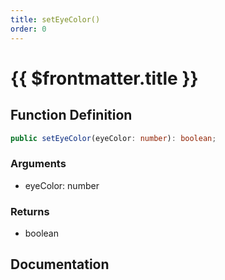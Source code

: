 ```yaml
---
title: setEyeColor()
order: 0
---
```


# {{ $frontmatter.title }}

<!--@include: ./setEyeColor_partial_header.md-->

## Function Definition

```ts
public setEyeColor(eyeColor: number): boolean;
```

### Arguments

* eyeColor: number

### Returns

* boolean

## Documentation

<!--@include: ./setEyeColor_partial_footer.md-->
